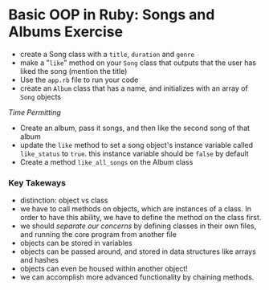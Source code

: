 # Basic OOP in Ruby: Songs and Albums Exercise 

- create a Song class with a `title`, `duration` and `genre`
- make a "`like`" method on your `Song` class that outputs that the user has liked the song (mention the title)
- Use the `app.rb` file to run your code
- create an `Album` class that has a name, and initializes with an array of `Song` objects

*Time Permitting* 
- Create an album, pass it songs, and then like the second song of that album 
- update the `like` method to set a song object's instance variable called `like_status` to `true`. this instance variable should be `false` by default
- Create a method `like_all_songs` on the Album class

### Key Takeways 
- distinction: object vs class 
- we have to call methods on objects, which are instances of a class. In order to have this ability, we have to define the method on the class first. 
- we should *separate our concerns* by defining classes in their own files, and running the core program from another file 
- objects can be stored in variables 
- objects can be passed around, and stored in data structures like arrays and hashes 
- objects can even be housed within another object!
- we can accomplish more advanced functionality by chaining methods. 